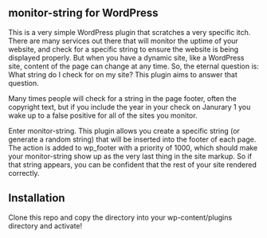 ## monitor-string for WordPress
This is a very simple WordPress plugin that scratches a very specific itch. There are many services out there that will monitor the uptime of your website, and check for a specific string to ensure the website is being displayed properly. But when you have a dynamic site, like a WordPress site, content of the page can change at any time. So, the eternal question is: What string do I check for on my site? This plugin aims to answer that question.

Many times people will check for a string in the page footer, often the copyright text, but if you include the year in your check on Janurary 1 you wake up to a false positive for all of the sites you monitor.

Enter monitor-string. This plugin allows you create a specific string (or generate a random string) that will be inserted into the footer of each page. The action is added to wp_footer with a priority of 1000, which should make your monitor-string show up as the very last thing in the site markup. So if that string appears, you can be confident that the rest of your site rendered correctly.

## Installation
Clone this repo and copy the directory into your wp-content/plugins directory and activate!
